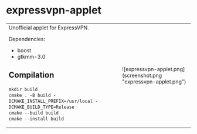 # expressvpn-applet

<table>
<tr>
<td>
Unofficial applet for ExpressVPN.

Dependencies:
- boost
- gtkmm-3.0

## Compilation

```
mkdir build
cmake . -B build -DCMAKE_INSTALL_PREFIX=/usr/local -DCMAKE_BUILD_TYPE=Release
cmake --build build
cmake --install build
```

</td>
<td>
![expressvpn-applet.png](screenshot.png "expressvpn-applet.png")
</td>
</tr>
</table>